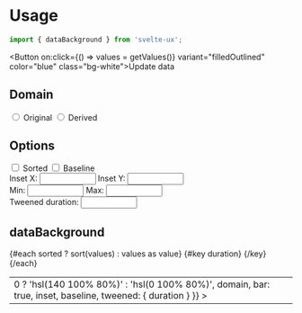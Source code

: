 <script lang="ts">
  import { sort } from 'd3-array';

	import Button from '$lib/components/Button.svelte';
	import Preview from '$lib/components/Preview.svelte';
	import TweenedValue from '$lib/components/TweenedValue.svelte';

	import { dataBackground } from '$lib/actions/dataBackground';
	import { randomInteger } from '$lib/utils/number';
	
	let originalDomain = [-100, 100]
	
	function getValues() {
		return Array.from({ length: 20 }).map(() => randomInteger(originalDomain[0], originalDomain[1]));
	}
	
	let values = getValues();
	let domainSelected = 'original' // 'derived'
	let sorted = false;
	let inset = [0, 0];
	let baseline = false;
	let duration = 300;
	
	// Use original domain (ex. -100 => 100) or derive based on data
	$: domain = domainSelected === 'original'
		? originalDomain
		: [Math.min(...values), Math.max(...values)]
</script>

# Usage

```js
import { dataBackground } from 'svelte-ux';
```

<Button on:click={() => values = getValues()} variant="filledOutlined" color="blue" class="bg-white">Update data</Button>

<h2>Domain</h2>
<label>
	<input type="radio" bind:group={domainSelected} value="original" />
	Original
</label>

<label>
	<input type="radio" bind:group={domainSelected} value="derived" />
	Derived
</label>

<h2>Options</h2>

<label>
	<input type="checkbox" bind:checked={sorted} />
	Sorted
</label>

<label>
	<input type="checkbox" bind:checked={baseline} />
	Baseline
</label>

<div>
  <label>
    Inset X: <input type="number" bind:value={inset[0]} min={0} max={10} style="width: 100px" />
  </label>
  <label>
    Inset Y: <input type="number" bind:value={inset[1]} min={0} max={10} style="width: 100px" />
  </label>
</div>

<div>
	Min: <input type="number" bind:value={originalDomain[0]} style="width: 100px" />
	Max: <input type="number" bind:value={originalDomain[1]} style="width: 100px" />
</div>

<div>
	Tweened duration: <input type="number" bind:value={duration} style="width: 100px" />
</div>

## dataBackground

<Preview>
	<table class="w-40 border">
		{#each sorted ? sort(values) : values as value}
			<!-- re-mount if duration changes so action is updated -->
			{#key duration}
				<tr>
					<td
						class="text-right"
						use:dataBackground={{ value, color: value > 0 ? 'hsl(140 100% 80%)' : 'hsl(0 100% 80%)', domain, bar: true, inset, baseline, tweened: { duration } }}
					>
						<TweenedValue {value} format="integer" />
					</td>
				</tr>
			{/key}
		{/each}
	</table>
</Preview>
